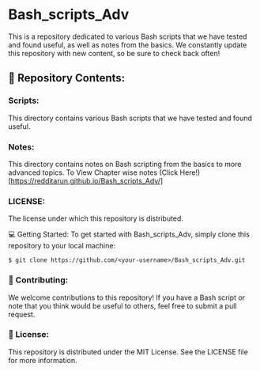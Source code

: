 # Bash_scripts_Adv
This is a repository dedicated to various Bash scripts that we have tested and found useful, as well as notes from the basics. We constantly update this repository with new content, so be sure to check back often!

## 📂 Repository Contents:

### Scripts: 
This directory contains various Bash scripts that we have tested and found useful.

### Notes: 
This directory contains notes on Bash scripting from the basics to more advanced topics. To View Chapter wise notes (Click Here!)[https://redditarun.github.io/Bash_scripts_Adv/]

### LICENSE: 
The license under which this repository is distributed.

💻 Getting Started:
To get started with Bash_scripts_Adv, simply clone this repository to your local machine:

``` $ git clone https://github.com/<your-username>/Bash_scripts_Adv.git ```
  
### 🚀 Contributing:
We welcome contributions to this repository! If you have a Bash script or note that you think would be useful to others, feel free to submit a pull request.

### 📝 License:
This repository is distributed under the MIT License. See the LICENSE file for more information.

